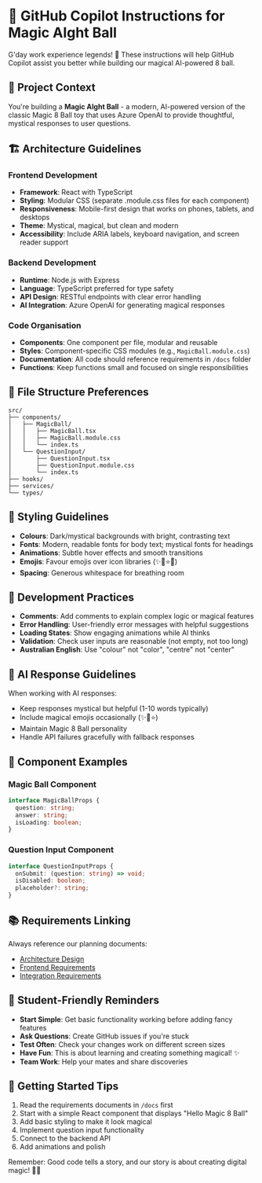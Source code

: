 # 🤖 GitHub Copilot Instructions for Magic AIght Ball

G'day work experience legends! 👋 These instructions will help GitHub Copilot assist you better while building our magical AI-powered 8 ball. 

## 🎯 Project Context

You're building a **Magic AIght Ball** - a modern, AI-powered version of the classic Magic 8 Ball toy that uses Azure OpenAI to provide thoughtful, mystical responses to user questions.

## 🏗️ Architecture Guidelines

### Frontend Development
- **Framework**: React with TypeScript
- **Styling**: Modular CSS (separate .module.css files for each component)
- **Responsiveness**: Mobile-first design that works on phones, tablets, and desktops
- **Theme**: Mystical, magical, but clean and modern
- **Accessibility**: Include ARIA labels, keyboard navigation, and screen reader support

### Backend Development  
- **Runtime**: Node.js with Express
- **Language**: TypeScript preferred for type safety
- **API Design**: RESTful endpoints with clear error handling
- **AI Integration**: Azure OpenAI for generating magical responses

### Code Organisation
- **Components**: One component per file, modular and reusable
- **Styles**: Component-specific CSS modules (e.g., `MagicBall.module.css`)
- **Documentation**: All code should reference requirements in `/docs` folder
- **Functions**: Keep functions small and focused on single responsibilities

## 📁 File Structure Preferences

```
src/
├── components/
│   ├── MagicBall/
│   │   ├── MagicBall.tsx
│   │   ├── MagicBall.module.css
│   │   └── index.ts
│   └── QuestionInput/
│       ├── QuestionInput.tsx
│       ├── QuestionInput.module.css
│       └── index.ts
├── hooks/
├── services/
└── types/
```

## 🎨 Styling Guidelines

- **Colours**: Dark/mystical backgrounds with bright, contrasting text
- **Fonts**: Modern, readable fonts for body text; mystical fonts for headings
- **Animations**: Subtle hover effects and smooth transitions
- **Emojis**: Favour emojis over icon libraries (✨🔮⭐🎱)
- **Spacing**: Generous whitespace for breathing room

## 🧪 Development Practices

- **Comments**: Add comments to explain complex logic or magical features
- **Error Handling**: User-friendly error messages with helpful suggestions
- **Loading States**: Show engaging animations while AI thinks
- **Validation**: Check user inputs are reasonable (not empty, not too long)
- **Australian English**: Use "colour" not "color", "centre" not "center"

## 🔮 AI Response Guidelines

When working with AI responses:
- Keep responses mystical but helpful (1-10 words typically)
- Include magical emojis occasionally (✨🔮⭐)
- Maintain Magic 8 Ball personality
- Handle API failures gracefully with fallback responses

## 🎯 Component Examples

### Magic Ball Component
```typescript
interface MagicBallProps {
  question: string;
  answer: string;
  isLoading: boolean;
}
```

### Question Input Component  
```typescript
interface QuestionInputProps {
  onSubmit: (question: string) => void;
  isDisabled: boolean;
  placeholder?: string;
}
```

## 📚 Requirements Linking

Always reference our planning documents:
- [Architecture Design](docs/architecture-design.md)
- [Frontend Requirements](docs/frontend-requirements.md)  
- [Integration Requirements](docs/integration-requirements.md)

## 🌟 Student-Friendly Reminders

- **Start Simple**: Get basic functionality working before adding fancy features
- **Ask Questions**: Create GitHub issues if you're stuck
- **Test Often**: Check your changes work on different screen sizes
- **Have Fun**: This is about learning and creating something magical! ✨
- **Team Work**: Help your mates and share discoveries

## 🚀 Getting Started Tips

1. Read the requirements documents in `/docs` first
2. Start with a simple React component that displays "Hello Magic 8 Ball"
3. Add basic styling to make it look magical
4. Implement question input functionality
5. Connect to the backend API
6. Add animations and polish

Remember: Good code tells a story, and our story is about creating digital magic! 🎱✨